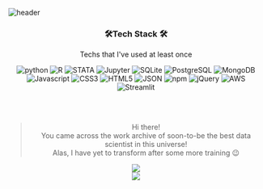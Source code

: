![header](https://capsule-render.vercel.app/api?type=wave&color=gradient&height=300&section=header&text=Hyunwoo%20Kim&fontSize=90)

<h3 align="center"> 🛠️Tech Stack 🛠️</h3>

<p align="center"> Techs that I've used at least once </p>

<p align = "center">
<img alt="python" src= "https://img.shields.io/badge/Python-3766AB?style=flat-square&logo=Python&logoColor=white"> <img alt="R" src= "https://img.shields.io/badge/R-blueviolet?style=flat-square&logo=R&logoColor=white"> <img alt="STATA" src= "https://img.shields.io/badge/STATA-800080?style=flat-square&logo=STATA&logoColor=white"> <img alt="Jupyter" src= "https://img.shields.io/badge/Jupyter-F37626?style=flat-square&logo=Jupyter&logoColor=white"> <img alt="SQLite" src= https://img.shields.io/badge/SQLite-yellowgreen?style=flat-square&logo=SQLite&logoColor=white> <img alt="PostgreSQL" src= "https://img.shields.io/badge/PostgreSQL-4169E1?style=flat-square&logo=PostgreSQL&logoColor=white"> <img alt="MongoDB" src= "https://img.shields.io/badge/MongoDB-47A248?style=flat-square&logo=MongoDB&logoColor=white"><br/>
  <img alt="Javascript" src= "https://img.shields.io/badge/JavaScript-F7DF1E?style=flat-square&logo=JavaScript&logoColor=white"> <img alt="CSS3" src= "https://img.shields.io/badge/CSS3-1572B6?style=flat-square&logo=CSS3&logoColor=white"> <img alt="HTML5" src= "https://img.shields.io/badge/HTML5-E34F26?style=flat-square&logo=HTML5&logoColor=white"> <img alt="JSON" src= "https://img.shields.io/badge/JSON-lightgrey?style=flat-square&logo=JSON&logoColor=white"> <img alt="npm" src= "https://img.shields.io/badge/npm-CB3837?style=flat-square&logo=npm&logoColor=white"> <img alt="jQuery" src= "https://img.shields.io/badge/jQuery-0769AD?style=flat-square&logo=jQuery&logoColor=white"> <img alt="AWS" src= "https://img.shields.io/badge/AWS-232F3E?style=flat-square&logo=AmazonAWS&logoColor=white"><br/>
 <img alt="Streamlit" src= "https://img.shields.io/badge/Streamlit-FF4B4B?style=flat-square&logo=Streamlit&logoColor=white">
</p>

<br/>
<br/>
<div background-color="white">
  <blockquote>
    <p align="center">
      Hi there! <br/>
      You came across the work archive of soon-to-be the best data scientist in this universe! <br/>
      Alas, I have yet to transform after some more training 😉 <br/>
    </p>
  </blockquote>
</div>

<div align="center">
  <a align="center" href="(https://github.com/BeatKraQ/github-readme-stats">
    <img align="center" src="https://github-readme-stats.vercel.app/api/top-langs/?username=BeatkraQ&layout=compact)" />
  </a >
</div>
<div align="center">
  <a align="center" href="(https://github.com/BeatKraQ/github-readme-stats">
   <img align="center" src="https://github-readme-stats.vercel.app/api?username=BeatKraQ&show_icons=true&theme=radical" />
  </a>
</div>

